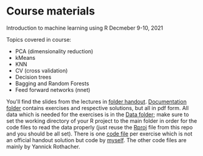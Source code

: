 # Course materials
Introduction to machine learning using R
Decmeber 9-10, 2021

Topics covered in course:
- PCA (dimensionality reduction)
- kMeans
- KNN
- CV (cross validation)
- Decision trees
- Bagging and Random Forests
- Feed forward networks (nnet)


You'll find the slides from the lectures in [folder handout](Handout). [Documentation folder](Docu) contains exercises and respective solutions, but all in pdf form. All data which is needed for the exercises is in the [Data folder](Data); make sure to set the working directory of your R project to the main folder in order for the code files to read the data properly (just reuse the [Rproj](UZH_course_ML.Rproj) file from this repo and you should be all set).
There is one [code file](Code) per exercise which is not an official handout solution but code by [myself](https://github.com/insilentio). The other code files are mainly by Yannick Rothacher.
